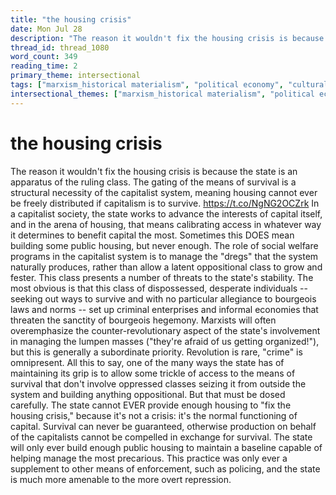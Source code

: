```yaml
---
title: "the housing crisis"
date: Mon Jul 28
description: "The reason it wouldn't fix the housing crisis is because the state is an apparatus of the ruling class."
thread_id: thread_1080
word_count: 349
reading_time: 2
primary_theme: intersectional
tags: ["marxism_historical materialism", "political economy", "cultural criticism", "covid_public health politics", "organizational theory"]
intersectional_themes: ["marxism_historical materialism", "political economy", "cultural criticism", "covid_public health politics", "organizational theory"]
---
```


# the housing crisis

The reason it wouldn't fix the housing crisis is because the state is an apparatus of the ruling class. The gating of the means of survival is a structural necessity of the capitalist system, meaning housing cannot ever be freely distributed if capitalism is to survive. https://t.co/NgNG2OCZrk In a capitalist society, the state works to advance the interests of capital itself, and in the arena of housing, that means calibrating access in whatever way it determines to benefit capital the most. Sometimes this DOES mean building some public housing, but never enough. The role of social welfare programs in the capitalist system is to manage the "dregs" that the system naturally produces, rather than allow a latent oppositional class to grow and fester. This class presents a number of threats to the state's stability. The most obvious is that this class of dispossessed, desperate individuals -- seeking out ways to survive and with no particular allegiance to bourgeois laws and norms -- set up criminal enterprises and informal economies that threaten the sanctity of bourgeois hegemony. Marxists will often overemphasize the counter-revolutionary aspect of the state's involvement in managing the lumpen masses ("they're afraid of us getting organized!"), but this is generally a subordinate priority. Revolution is rare, "crime" is omnipresent. All this to say, one of the many ways the state has of maintaining its grip is to allow some trickle of access to the means of survival that don't involve oppressed classes seizing it from outside the system and building anything oppositional. But that must be dosed carefully. The state cannot EVER provide enough housing to "fix the housing crisis," because it's not a crisis: it's the normal functioning of capital. Survival can never be guaranteed, otherwise production on behalf of the capitalists cannot be compelled in exchange for survival. The state will only ever build enough public housing to maintain a baseline capable of helping manage the most precarious. This practice was only ever a supplement to other means of enforcement, such as policing, and the state is much more amenable to the more overt repression.